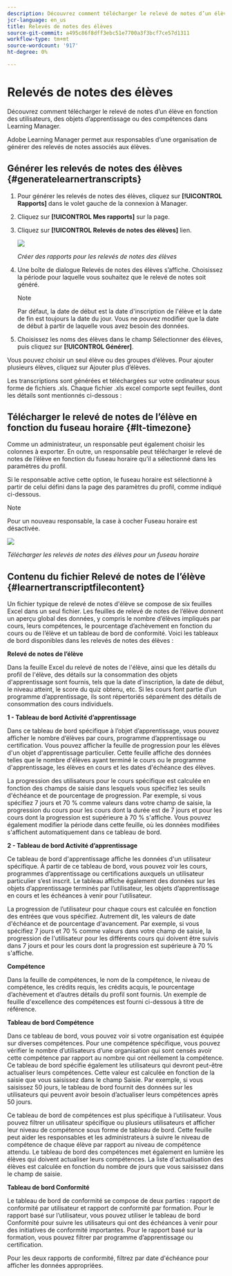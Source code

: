 ```yaml
---
description: Découvrez comment télécharger le relevé de notes d’un élève en fonction des utilisateurs, des objets d’apprentissage ou des compétences dans Learning Manager.
jcr-language: en_us
title: Relevés de notes des élèves
source-git-commit: a495c86f8dff3ebc51e7700a3f3bcf7ce57d1311
workflow-type: tm+mt
source-wordcount: '917'
ht-degree: 0%

---
```




# Relevés de notes des élèves

Découvrez comment télécharger le relevé de notes d’un élève en fonction des utilisateurs, des objets d’apprentissage ou des compétences dans Learning Manager.

Adobe Learning Manager permet aux responsables d’une organisation de générer des relevés de notes associés aux élèves.

## Générer les relevés de notes des élèves {#generatelearnertranscripts}

1. Pour générer les relevés de notes des élèves, cliquez sur **[!UICONTROL Rapports]** dans le volet gauche de la connexion à Manager.
1. Cliquez sur **[!UICONTROL Mes rapports]** sur la page.
1. Cliquez sur **[!UICONTROL Relevés de notes des élèves]** lien.

   ![](assets/learner-transcripts.png)

   *Créer des rapports pour les relevés de notes des élèves*

1. Une boîte de dialogue Relevés de notes des élèves s’affiche. Choisissez la période pour laquelle vous souhaitez que le relevé de notes soit généré.

   >[!NOTE]
   >
   >Par défaut, la date de début est la date d&#39;inscription de l&#39;élève et la date de fin est toujours la date du jour. Vous ne pouvez modifier que la date de début à partir de laquelle vous avez besoin des données.

1. Choisissez les noms des élèves dans le champ Sélectionner des élèves, puis cliquez sur **[!UICONTROL Générer]**.

Vous pouvez choisir un seul élève ou des groupes d’élèves. Pour ajouter plusieurs élèves, cliquez sur Ajouter plus d’élèves.

Les transcriptions sont générées et téléchargées sur votre ordinateur sous forme de fichiers .xls. Chaque fichier .xls excel comporte sept feuilles, dont les détails sont mentionnés ci-dessous :

## Télécharger le relevé de notes de l’élève en fonction du fuseau horaire {#lt-timezone}

Comme un administrateur, un responsable peut également choisir les colonnes à exporter. En outre, un responsable peut télécharger le relevé de notes de l’élève en fonction du fuseau horaire qu’il a sélectionné dans les paramètres du profil.

Si le responsable active cette option, le fuseau horaire est sélectionné à partir de celui défini dans la page des paramètres du profil, comme indiqué ci-dessous.

>[!NOTE]
>
>Pour un nouveau responsable, la case à cocher Fuseau horaire est désactivée.

![](assets/image030.png)

*Télécharger les relevés de notes des élèves pour un fuseau horaire*

## Contenu du fichier Relevé de notes de l’élève {#learnertranscriptfilecontent}

Un fichier typique de relevé de notes d&#39;élève se compose de six feuilles Excel dans un seul fichier. Les feuilles de relevé de notes de l’élève donnent un aperçu global des données, y compris le nombre d’élèves impliqués par cours, leurs compétences, le pourcentage d’achèvement en fonction du cours ou de l’élève et un tableau de bord de conformité. Voici les tableaux de bord disponibles dans les relevés de notes des élèves :

**Relevé de notes de l’élève**

Dans la feuille Excel du relevé de notes de l&#39;élève, ainsi que les détails du profil de l&#39;élève, des détails sur la consommation des objets d&#39;apprentissage sont fournis, tels que la date d&#39;inscription, la date de début, le niveau atteint, le score du quiz obtenu, etc. Si les cours font partie d’un programme d’apprentissage, ils sont répertoriés séparément des détails de consommation des cours individuels.

**1 - Tableau de bord Activité d’apprentissage**

Dans ce tableau de bord spécifique à l’objet d’apprentissage, vous pouvez afficher le nombre d’élèves par cours, programme d’apprentissage ou certification. Vous pouvez afficher la feuille de progression pour les élèves d&#39;un objet d&#39;apprentissage particulier. Cette feuille affiche des données telles que le nombre d&#39;élèves ayant terminé le cours ou le programme d&#39;apprentissage, les élèves en cours et les dates d&#39;échéance des élèves.

La progression des utilisateurs pour le cours spécifique est calculée en fonction des champs de saisie dans lesquels vous spécifiez les seuils d&#39;échéance et de pourcentage de progression. Par exemple, si vous spécifiez 7 jours et 70 % comme valeurs dans votre champ de saisie, la progression du cours pour les cours dont la durée est de 7 jours et pour les cours dont la progression est supérieure à 70 % s&#39;affiche. Vous pouvez également modifier la période dans cette feuille, où les données modifiées s&#39;affichent automatiquement dans ce tableau de bord.

**2 - Tableau de bord Activité d’apprentissage**

Ce tableau de bord d&#39;apprentissage affiche les données d&#39;un utilisateur spécifique. À partir de ce tableau de bord, vous pouvez voir les cours, programmes d’apprentissage ou certifications auxquels un utilisateur particulier s’est inscrit. Le tableau affiche également des données sur les objets d’apprentissage terminés par l’utilisateur, les objets d’apprentissage en cours et les échéances à venir pour l’utilisateur.

La progression de l’utilisateur pour chaque cours est calculée en fonction des entrées que vous spécifiez. Autrement dit, les valeurs de date d&#39;échéance et de pourcentage d&#39;avancement. Par exemple, si vous spécifiez 7 jours et 70 % comme valeurs dans votre champ de saisie, la progression de l&#39;utilisateur pour les différents cours qui doivent être suivis dans 7 jours et pour les cours dont la progression est supérieure à 70 % s&#39;affiche.

**Compétence**

Dans la feuille de compétences, le nom de la compétence, le niveau de compétence, les crédits requis, les crédits acquis, le pourcentage d’achèvement et d’autres détails du profil sont fournis. Un exemple de feuille d&#39;excellence des compétences est fourni ci-dessous à titre de référence.

**Tableau de bord Compétence**

Dans ce tableau de bord, vous pouvez voir si votre organisation est équipée sur diverses compétences. Pour une compétence spécifique, vous pouvez vérifier le nombre d’utilisateurs d’une organisation qui sont censés avoir cette compétence par rapport au nombre qui ont réellement la compétence. Ce tableau de bord spécifie également les utilisateurs qui devront peut-être actualiser leurs compétences. Cette valeur est calculée en fonction de la saisie que vous saisissez dans le champ Saisie. Par exemple, si vous saisissez 50 jours, le tableau de bord fournit des données sur les utilisateurs qui peuvent avoir besoin d’actualiser leurs compétences après 50 jours.

Ce tableau de bord de compétences est plus spécifique à l’utilisateur. Vous pouvez filtrer un utilisateur spécifique ou plusieurs utilisateurs et afficher leur niveau de compétence sous forme de tableau de bord. Cette feuille peut aider les responsables et les administrateurs à suivre le niveau de compétence de chaque élève par rapport au niveau de compétence attendu. Le tableau de bord des compétences met également en lumière les élèves qui doivent actualiser leurs compétences. La liste d&#39;actualisation des élèves est calculée en fonction du nombre de jours que vous saisissez dans le champ de saisie.

**Tableau de bord Conformité**

Le tableau de bord de conformité se compose de deux parties : rapport de conformité par utilisateur et rapport de conformité par formation. Pour le rapport basé sur l’utilisateur, vous pouvez utiliser le tableau de bord Conformité pour suivre les utilisateurs qui ont des échéances à venir pour des initiatives de conformité importantes. Pour le rapport basé sur la formation, vous pouvez filtrer par programme d’apprentissage ou certification.

Pour les deux rapports de conformité, filtrez par date d&#39;échéance pour afficher les données appropriées.
